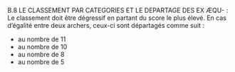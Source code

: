 B.8 LE CLASSEMENT PAR CATEGORIES ET LE DEPARTAGE DES EX ÆQU- :
Le classement doit être dégressif en partant du score le plus élevé.
En cas d’égalité entre deux archers, ceux-ci sont départagés comme suit :

- au nombre de 11
- au nombre de 10
- au nombre de 8
- au nombre de 5
